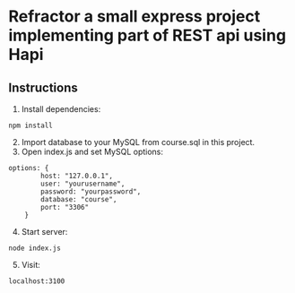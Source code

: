 # Refractor a small express project implementing part of REST api using Hapi

## Instructions
1. Install dependencies:
```
npm install
```
2. Import database to your MySQL from course.sql in this project.
3. Open index.js and set MySQL options:
```
options: {
        host: "127.0.0.1",
        user: "yourusername",
        password: "yourpassword",
        database: "course",
        port: "3306"
    }
```
4. Start server:
```
node index.js
```
5. Visit:
```
localhost:3100
```